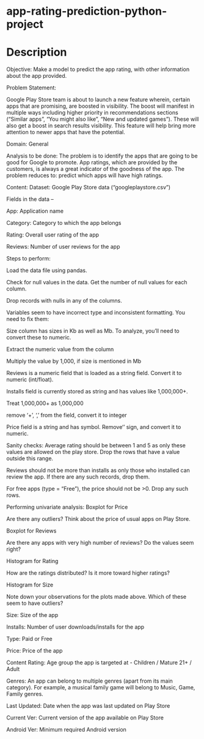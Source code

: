 # app-rating-prediction-python-project
# Description

Objective: Make a model to predict the app rating, with other information about the app provided.

Problem Statement:

Google Play Store team is about to launch a new feature wherein, certain apps that are promising, are boosted in visibility. The boost will manifest in multiple ways including higher priority in recommendations sections (“Similar apps”, “You might also like”, “New and updated games”). These will also get a boost in search results visibility. This feature will help bring more attention to newer apps that have the potential.

Domain: General

Analysis to be done: The problem is to identify the apps that are going to be good for Google to promote. App ratings, which are provided by the customers, is always a great indicator of the goodness of the app. The problem reduces to: predict which apps will have high ratings.

Content: Dataset: Google Play Store data (“googleplaystore.csv”)

Fields in the data –

App: Application name

Category: Category to which the app belongs

Rating: Overall user rating of the app

Reviews: Number of user reviews for the app

Steps to perform:

Load the data file using pandas.

Check for null values in the data. Get the number of null values for each column.

Drop records with nulls in any of the columns.

Variables seem to have incorrect type and inconsistent formatting. You need to fix them:

Size column has sizes in Kb as well as Mb. To analyze, you’ll need to convert these to numeric.

Extract the numeric value from the column

Multiply the value by 1,000, if size is mentioned in Mb

Reviews is a numeric field that is loaded as a string field. Convert it to numeric (int/float).

Installs field is currently stored as string and has values like 1,000,000+.

Treat 1,000,000+ as 1,000,000

remove ‘+’, ‘,’ from the field, convert it to integer

Price field is a string and has symbol. Remove‘’ sign, and convert it to numeric.

Sanity checks:
Average rating should be between 1 and 5 as only these values are allowed on the play store. Drop the rows that have a value outside this range.

Reviews should not be more than installs as only those who installed can review the app. If there are any such records, drop them.

For free apps (type = “Free”), the price should not be >0. Drop any such rows.

Performing univariate analysis:
Boxplot for Price

Are there any outliers? Think about the price of usual apps on Play Store.

Boxplot for Reviews

Are there any apps with very high number of reviews? Do the values seem right?

Histogram for Rating

How are the ratings distributed? Is it more toward higher ratings?

Histogram for Size

Note down your observations for the plots made above. Which of these seem to have outliers?

  Size: Size of the app

  Installs: Number of user downloads/installs for the app

  Type: Paid or Free

  Price: Price of the app

  Content Rating: Age group the app is targeted at - Children / Mature 21+ / Adult

  Genres: An app can belong to multiple genres (apart from its main category). For example, a musical family game will belong to Music, Game, Family genres.

  Last Updated: Date when the app was last updated on Play Store

  Current Ver: Current version of the app available on Play Store

Android Ver: Minimum required Android version
